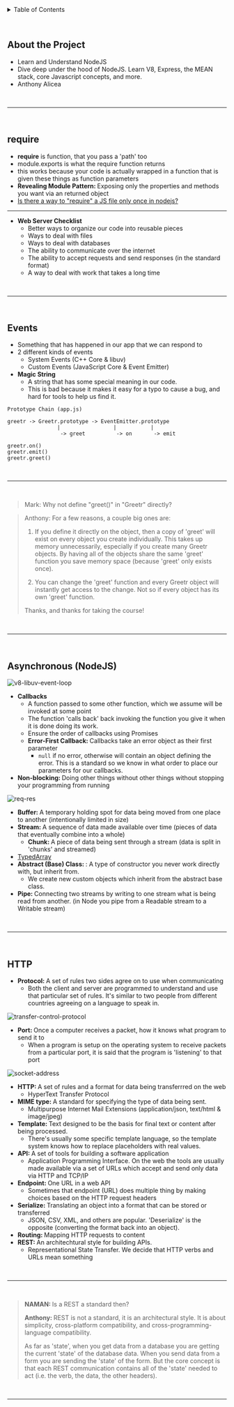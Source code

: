 <details>
  <summary>Table of Contents</summary>
  <ol>
    <li><a href="#require">require</a></li>
    <li><a href="#events">Events</a></li>
    <li><a href="#asynchronous-nodejs">Asynchronous (NodeJS)</a></li>
    <li><a href="#http">HTTP</a></li>
  </ol>
</details>

&nbsp;

## About the Project

- Learn and Understand NodeJS
- Dive deep under the hood of NodeJS. Learn V8, Express, the MEAN stack, core Javascript concepts, and more.
- Anthony Alicea

&nbsp;

---

&nbsp;

## require

- <b>require</b> is function, that you pass a 'path' too
- module.exports is what the require function returns
- this works because your code is actually wrapped in a function that is given these things as function parameters
- <b>Revealing Module Pattern: </b>Exposing only the properties and methods you want via an returned object
- [Is there a way to "require" a JS file only once in nodejs?](https://stackoverflow.com/questions/8958097/is-there-a-way-to-require-a-js-file-only-once-in-nodejs)

---

- <b>Web Server Checklist</b>
  - Better ways to organize our code into reusable pieces
  - Ways to deal with files
  - Ways to deal with databases
  - The ability to communicate over the internet
  - The ability to accept requests and send responses (in the standard format)
  - A way to deal with work that takes a long time

&nbsp;

---

&nbsp;

## Events

- Something that has happened in our app that we can respond to
- 2 different kinds of events
  - System Events (C++ Core & libuv)
  - Custom Events (JavaScript Core & Event Emitter)
- <b>Magic String</b>
  - A string that has some special meaning in our code.
  - This is bad because it makes it easy for a typo to cause a bug, and hard for tools to help us find it.

```
Prototype Chain (app.js)

greetr -> Greetr.prototype -> EventEmitter.prototype
                |                 |           |
                 -> greet          -> on       -> emit

greetr.on()
greetr.emit()
greetr.greet()
```

&nbsp;

---

&nbsp;

> Mark: Why not define "greet()" in "Greetr" directly?

> Anthony: For a few reasons, a couple big ones are:
>
> 1. If you define it directly on the object, then a copy of 'greet' will exist on every object you create individually. This takes up memory unnecessarily, especially if you create many Greetr objects. By having all of the objects share the same 'greet' function you save memory space (because 'greet' only exists once).
>
> 2. You can change the 'greet' function and every Greetr object will instantly get access to the change. Not so if every object has its own 'greet' function.
>
> Thanks, and thanks for taking the course!

&nbsp;

---

&nbsp;

## Asynchronous (NodeJS)

![v8-libuv-event-loop](./diagrams/v8-libuv-event-loop.png)

- <b>Callbacks</b>
  - A function passed to some other function, which we assume will be invoked at some point
  - The function 'calls back' back invoking the function you give it when it is done doing its work.
  - Ensure the order of callbacks using Promises
  - <b>Error-First Callback: </b>Callbacks take an error object as their first parameter
    - <code>null</code> if no error, otherwise will contain an object defining the error. This is a standard so we know in what order to place our parameters for our callbacks.
- <b>Non-blocking: </b>Doing other things without other things without stopping your programming from running

![req-res](./diagrams/req-res.png)

- <b>Buffer: </b>A temporary holding spot for data being moved from one place to another (intentionally limited in size)
- <b>Stream: </b>A sequence of data made available over time (pieces of data that eventually combine into a whole)
  - <b>Chunk: </b> A piece of data being sent through a stream (data is split in 'chunks' and streamed)
- [TypedArray](https://developer.mozilla.org/en-US/docs/Web/JavaScript/Reference/Global_Objects/TypedArray)
- <b>Abstract (Base) Class: </b>: A type of constructor you never work directly with, but inherit from.
  - We create new custom objects which inherit from the abstract base class.
- <b>Pipe: </b> Connecting two streams by writing to one stream what is being read from another. (in Node you pipe from a Readable stream to a Writable stream)

&nbsp;

---

&nbsp;

## HTTP

- <b>Protocol: </b>A set of rules two sides agree on to use when communicating
  - Both the client and server are programmed to understand and use that particular set of rules. It's similar to two people from different countries agreeing on a language to speak in.

![transfer-control-protocol](./diagrams/transfer-control-protocol.png)

- <b>Port: </b>Once a computer receives a packet, how it knows what program to send it to
  - When a program is setup on the operating system to receive packets from a particular port, it is said that the program is 'listening' to that port

![socket-address](./diagrams/socket-address.png)

- <b>HTTP: </b>A set of rules and a format for data being transferrred on the web
  - HyperText Transfer Protocol
- <b>MIME type: </b>A standard for specifying the type of data being sent.
  - Multipurpose Internet Mail Extensions (application/json, text/html & image/jpeg)
- <b>Template: </b>Text designed to be the basis for final text or content after being processed.
  - There's usually some specific template language, so the template system knows how to replace placeholders with real values.
- <b>API: </b> A set of tools for building a software application
  - Application Programming Interface. On the web the tools are usually made available via a set of URLs which accept and send only data via HTTP and TCP/IP
- <b>Endpoint: </b> One URL in a web API
  - Sometimes that endpoint (URL) does multiple thing by making choices based on the HTTP request headers
- <b>Serialize: </b>Translating an object into a format that can be stored or transferred
  - JSON, CSV, XML, and others are popular. 'Deserialize' is the opposite (converting the format back into an object).
- <b>Routing: </b>Mapping HTTP requests to content
- <b>REST: </b>An architechtural style for building APIs.
  - Representational State Transfer. We decide that HTTP verbs and URLs mean something

&nbsp;

---

&nbsp;

> <b>NAMAN: </b>Is a REST a standard then?
>
> <b>Anthony: </b>REST is not a standard, it is an architectural style. It is about simplicity, cross-platform compatibility, and cross-programming-language compatibility.
>
> As far as 'state', when you get data from a database you are getting the current 'state' of the database data. When you send data from a form you are sending the 'state' of the form. But the core concept is that each REST communication contains all of the 'state' needed to act (i.e. the verb, the data, the other headers).

&nbsp;

---

&nbsp;
